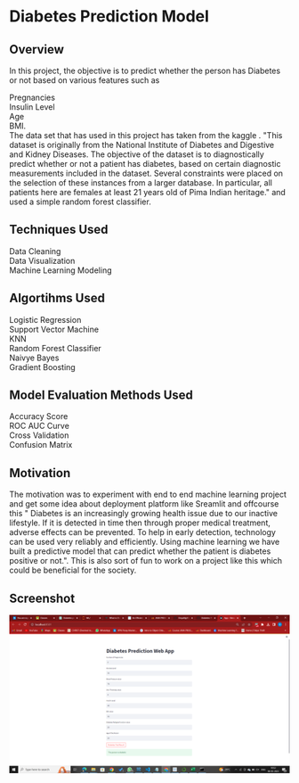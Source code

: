 # **Diabetes Prediction Model**
## Overview
In this project, the objective is to predict whether the person has Diabetes or not based on various features such as<br />

Pregnancies<br />
Insulin Level<br />
Age<br />
BMI. <br />
The data set that has used in this project has taken from the kaggle . "This dataset is originally from the National Institute of Diabetes and Digestive and Kidney Diseases. The objective of the dataset is to diagnostically predict whether or not a patient has diabetes, based on certain diagnostic measurements included in the dataset. Several constraints were placed on the selection of these instances from a larger database. In particular, all patients here are females at least 21 years old of Pima Indian heritage." and used a simple random forest classifier.

## Techniques Used
Data Cleaning<br />
Data Visualization<br />
Machine Learning Modeling<br />

## Algortihms Used
Logistic Regression<br />
Support Vector Machine<br />
KNN<br />
Random Forest Classifier<br />
Naivye Bayes<br />
Gradient Boosting<br />

## Model Evaluation Methods Used
Accuracy Score<br />
ROC AUC Curve<br />
Cross Validation<br />
Confusion Matrix<br />

## Motivation
The motivation was to experiment with end to end machine learning project and get some idea about deployment platform like Sreamlit and offcourse this " Diabetes is an increasingly growing health issue due to our inactive lifestyle. If it is detected in time then through proper medical treatment, adverse effects can be prevented. To help in early detection, technology can be used very reliably and efficiently. Using machine learning we have built a predictive model that can predict whether the patient is diabetes positive or not.". This is also sort of fun to work on a project like this which could be beneficial for the society.
## Screenshot

![](Screenshot.png)


